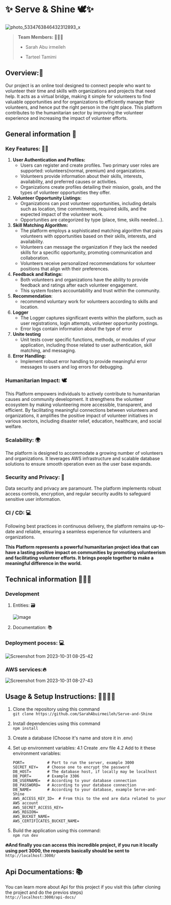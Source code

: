 # ✨ Serve & Shine 🕊✨
![photo_5334763846432312893_x](https://github.com/SarahAbuirmeileh/Serve-and-Shine/assets/127017088/704c3d0b-b725-48d2-80a0-d785ba13aa61)



> **Team Members: 👩🏻‍💻**
>
> + Sarah Abu irmeileh
>
> + Tarteel Tamimi

## **Overview:💎**

Our project is an online tool designed to connect people who want to volunteer their time and skills with organizations and projects that need help. It acts as a virtual bridge, making it simple for volunteers to find valuable opportunities and for organizations to efficiently manage their volunteers, and hence put the right person in the right place. This platform contributes to the humanitarian sector by improving the volunteer experience and increasing the impact of volunteer efforts.

## General information 📑

### Key Features: 🔑🎯

1. **User Authentication and Profiles:**
    - Users can register and create profiles. Two primary user roles are supported: volunteers(normal, premium) and organizations.
    - Volunteers provide information about their skills, interests, availability, and preferred causes or activities.
    - Organizations create profiles detailing their mission, goals, and the types of volunteer opportunities they offer.
2. **Volunteer Opportunity Listings:**
    - Organizations can post volunteer opportunities, including details such as location, time commitments, required skills, and the expected impact of the volunteer work.
    - Opportunities are categorized by type (place, time, skills needed…).
3. **Skill Matching Algorithm:**
    - The platform employs a sophisticated matching algorithm that pairs volunteers with opportunities based on their skills, interests, and availability.
    - Volunteers can message the organization if they lack the needed skills for a specific opportunity, promoting communication and collaboration.
    - Volunteers receive personalized recommendations for volunteer positions that align with their preferences.
5. **Feedback and Ratings:**
    - Both volunteers and organizations have the ability to provide feedback and ratings after each volunteer engagement.
    - This system fosters accountability and trust within the community.
6. **Recommendation**: 
    - recommend voluntary work for volunteers according to skills and location.
7. **Logger**
    - The Logger captures significant events within the platform, such as user registrations, login attempts, volunteer opportunity postings.
    - Error logs contain information about the type of error
8. **Unite testing**
    - Unit tests cover specific functions, methods, or modules of your application, including those related to user authentication, skill matching, and messaging.
9. **Error Handling:** 
    - Implement robust error handling to provide meaningful error messages to users and log errors for debugging.

### Humanitarian Impact: 🕊

This  Platform empowers individuals to actively contribute to humanitarian causes and community development. It strengthens the volunteer ecosystem by making volunteering more accessible, transparent, and efficient. By facilitating meaningful connections between volunteers and organizations, it amplifies the positive impact of volunteer initiatives in various sectors, including disaster relief, education, healthcare, and social welfare.

### Scalability: 🌍

The platform is designed to accommodate a growing number of volunteers and organizations. It leverages AWS infrastructure and scalable database solutions to ensure smooth operation even as the user base expands.

### Security and Privacy: 🔐

Data security and privacy are paramount. The platform implements robust access controls, encryption, and regular security audits to safeguard sensitive user information.

### CI / CD: 💻

Following best practices in continuous delivery, the platform remains up-to-date and reliable, ensuring a seamless experience for volunteers and organizations.

**This Platform represents a powerful humanitarian project idea that can have a lasting positive impact on communities by promoting volunteerism and facilitating volunteer efforts. It brings people together to make a meaningful difference in the world.**


## Technical information 👩🏻‍💻
### Development
1. Entities: 🗃

   ![image](https://github.com/SarahAbuirmeileh/Serve-and-Shine/assets/127000629/d31ff035-c662-4454-868d-7cb7e37de76b)

2. Documentation: 📚


### Deployment pocess: 💻
![Screenshot from 2023-10-31 08-25-42](https://github.com/SarahAbuirmeileh/test/assets/127017088/a7480af5-0190-468d-b979-6b0857f49931)

### AWS services:🔥
![Screenshot from 2023-10-31 08-27-43](https://github.com/SarahAbuirmeileh/test/assets/127017088/37fd9c79-485c-4c16-b0f5-d955ebdae43d)


## Usage & Setup Instructions: 👩🏻‍💻📑

1. Clone the repository using this command <br>
    `git clone https://github.com/SarahAbuirmeileh/Serve-and-Shine`

2. Install dependencies using this command<br>
    `npm install`

3. Create a database (Choose it's name and store it in .env)

4. Set up environment variables:
    4.1 Create .env file
    4.2 Add to it these environment variables:
    ```
    PORT=          # Port to run the server, example 3000
    SECRET_KEY=    # Choose one to encrypt the password
    DB_HOST=       # The database host, if locally may be localhost
    DB_PORT=       # Example 3306 
    DB_USERNAME=   # According to your database connection
    DB_PASSWORD=   # According to your database connection
    DB_NAME=       # According to your database, example Serve-and-Shine
    AWS_ACCESS_KEY_ID=  # From this to the end are data related to your AWS account
    AWS_SECRET_ACCESS_KEY=
    AWS_REGION=
    AWS_BUCKET_NAME=
    AWS_CERTIFICATES_BUCKET_NAME=
    ```
5. Build the application using this command:<br>
`npm run dev`

**🔥And finally you can access this incredible project, if you run it locally using port 3000, the requests basically should be sent to** <br>
`http://localhost:3000/`  

## Api Documentations: 📚
You can learn more about Api for this project if you visit this (after cloning the project and do the previos steps)<br>
`http://localhost:3000/api-docs/`
